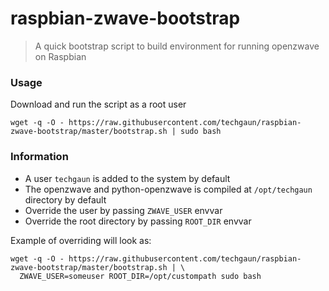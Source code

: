 # raspbian-zwave-bootstrap

> A quick bootstrap script to build environment for running openzwave on Raspbian

### Usage

Download and run the script as a root user

```shell
wget -q -O - https://raw.githubusercontent.com/techgaun/raspbian-zwave-bootstrap/master/bootstrap.sh | sudo bash
```

### Information

- A user `techgaun` is added to the system by default
- The openzwave and python-openzwave is compiled at `/opt/techgaun` directory by default
- Override the user by passing `ZWAVE_USER` envvar
- Override the root directory by passing `ROOT_DIR` envvar

Example of overriding will look as:


```shell
wget -q -O - https://raw.githubusercontent.com/techgaun/raspbian-zwave-bootstrap/master/bootstrap.sh | \
  ZWAVE_USER=someuser ROOT_DIR=/opt/custompath sudo bash
```
